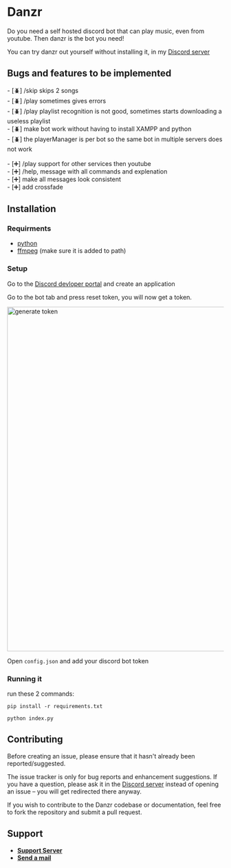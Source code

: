 # Danzr
Do you need a self hosted discord bot that can play music, even from youtube. Then danzr is the bot you need!

You can try danzr out yourself without installing it, in my [Discord server](https://discord.gg/73fj8ez9nC)


<h2>Bugs and features to be implemented</h2>
- [🪲] /skip skips 2 songs <br>
- [🪲] /play sometimes gives errors <br>
- [🪲] /play playlist recognition is not good, sometimes starts downloading a useless playlist<br>
- [🪲] make bot work without having to install XAMPP and python<br>
- [🪲] the playerManager is per bot so the same bot in multiple servers does not work <br><br>
- [➕] /play support for other services then youtube<br>
- [➕] /help, message with all commands and explenation<br>
- [➕] make all messages look consistent<br>
- [➕] add crossfade<br>

## Installation
### Requirments
- [python](https://www.python.org/)
- [ffmpeg](https://ffmpeg.org) (make sure it is added to path)
### Setup
Go to the [Discord devloper portal](https://discord.com/developers/applications/) and create an application

Go to the bot tab and press reset token, you will now get a token.

<img src="https://i.imgur.com/4SvGvb6.png" width="800" alt="generate token">

Open `config.json` and add your discord bot token
### Running it
run these 2 commands:

`pip install -r requirements.txt`

`python index.py`

## Contributing

Before creating an issue, please ensure that it hasn't already been reported/suggested.

The issue tracker is only for bug reports and enhancement suggestions. If you have a question, please ask it in the [Discord server](https://discord.gg/73fj8ez9nC) instead of opening an issue – you will get redirected there anyway.

If you wish to contribute to the Danzr codebase or documentation, feel free to fork the repository and submit a pull request.

## Support
- **[Support Server](https://discord.gg/73fj8ez9nC)**
- **[Send a mail](https://blasix.com/contact)**
